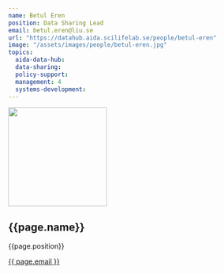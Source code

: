 ```yaml
---
name: Betul Eren
position: Data Sharing Lead
email: betul.eren@liu.se
url: "https://datahub.aida.scilifelab.se/people/betul-eren"
image: "/assets/images/people/betul-eren.jpg"
topics:
  aida-data-hub:
  data-sharing:
  policy-support:
  management: 4
  systems-development:
---
```

<div class="personContainer">
  <div class="personSub">
  <img  src="{{ page.image }}" alt="" style="width: 200px; cursor: pointer;">
</div>
<div class="personSub">
  <h2>{{page.name}}</h2>
  <p>{{page.position}}</p>
  <p><a href="{{ page.mailto }}">{{ page.email }}</a></p>
  </div>
</div>
